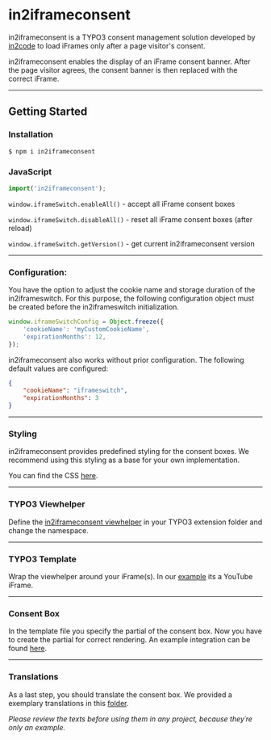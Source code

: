 # in2iframeconsent

in2iframeconsent is a TYPO3 consent management solution developed by [in2code](https://www.in2code.de/en/) to load iFrames only after a page visitor's consent.

in2iframeconsent enables the display of an iFrame consent banner.
After the page visitor agrees, the consent banner is then replaced with the correct iFrame.

---

## Getting Started

### Installation

```shell
$ npm i in2iframeconsent
```

### JavaScript

```js
import('in2iframeconsent');
```

```window.iframeSwitch.enableAll()``` - accept all iFrame consent boxes

```window.iframeSwitch.disableAll()``` - reset all iFrame consent boxes (after reload)

```window.iframeSwitch.getVersion()``` - get current in2iframeconsent version

---

### Configuration:
You have the option to adjust the cookie name and storage duration of the in2iframeswitch. 
For this purpose, the following configuration object must be created before the in2iframeswitch initialization.

```js
window.iframeSwitchConfig = Object.freeze({
    'cookieName': 'myCustomCookieName',
    'expirationMonths': 12,
});
```

in2iframeconsent also works without prior configuration.
The following default values are configured:

```json
{
    "cookieName": "iframeswitch",
    "expirationMonths": 3
}
```

---

### Styling
in2iframeconsent provides predefined styling for the consent boxes.
We recommend using this styling as a base for your own implementation.

You can find the CSS [here](dist/css/in2iframeconsent.css).

---

### TYPO3 Viewhelper
Define the [in2iframeconsent viewhelper](examples/viewhelpers/IFrameSwitchViewHelper.php) in your TYPO3 extension folder and change the namespace.

---

### TYPO3 Template
Wrap the viewhelper around your iFrame(s). In our [example](examples/templates/base.html) its a YouTube iFrame. 

---

### Consent Box
In the template file you specify the partial of the consent box.
Now you have to create the partial for correct rendering. 
An example integration can be found [here](examples/partials/consentbox.html).

---

### Translations
As a last step, you should translate the consent box. 
We provided a exemplary translations in this [folder](examples/language).

*Please review the texts before using them in any project, 
because they´re only an example.*
